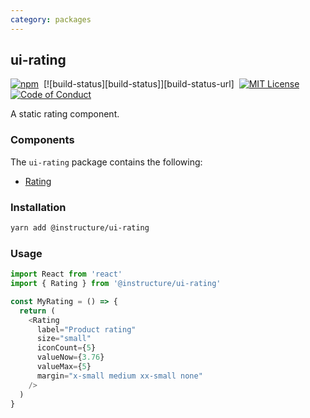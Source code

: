 ```yaml
---
category: packages
---
```


## ui-rating

[![npm][npm]][npm-url]&nbsp;
[![build-status][build-status]][build-status-url]&nbsp;
[![MIT License][license-badge]][license]&nbsp;
[![Code of Conduct][coc-badge]][coc]

A static rating component.

### Components

The `ui-rating` package contains the following:

- [Rating](#Rating)

### Installation

```sh
yarn add @instructure/ui-rating
```

### Usage

```js
import React from 'react'
import { Rating } from '@instructure/ui-rating'

const MyRating = () => {
  return (
    <Rating
      label="Product rating"
      size="small"
      iconCount={5}
      valueNow={3.76}
      valueMax={5}
      margin="x-small medium xx-small none"
    />
  )
}
```

[npm]: https://img.shields.io/npm/v/@instructure/ui-rating.svg
[npm-url]: https://npmjs.com/package/@instructure/ui-rating
[license-badge]: https://img.shields.io/npm/l/instructure-ui.svg?style=flat-square
[license]: https://github.com/instructure/instructure-ui/blob/master/LICENSE
[coc-badge]: https://img.shields.io/badge/code%20of-conduct-ff69b4.svg?style=flat-square
[coc]: https://github.com/instructure/instructure-ui/blob/master/CODE_OF_CONDUCT.md
